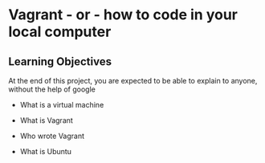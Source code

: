 # Vagrant - or - how to code in your local computer

##  Learning Objectives

At the end of this project, you are expected to be able to explain to anyone, without the help of google

* What is a virtual machine

* What is Vagrant

* Who wrote Vagrant

* What is Ubuntu

